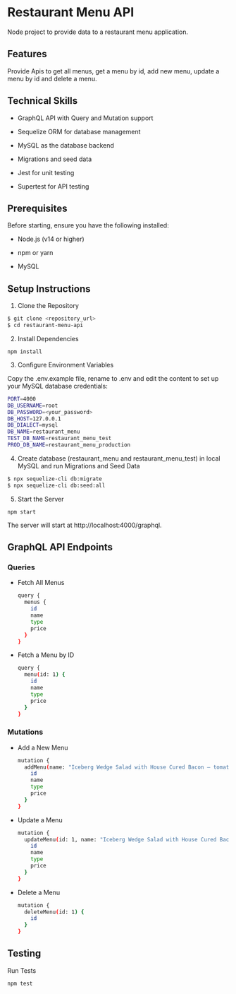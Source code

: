 # Restaurant Menu API

Node project to provide data to a restaurant menu application.


## Features

Provide Apis to get all menus, get a menu by id, add new menu, update a menu by id and delete a menu.


## Technical Skills

- GraphQL API with Query and Mutation support

- Sequelize ORM for database management

- MySQL as the database backend

- Migrations and seed data

- Jest for unit testing

- Supertest for API testing


## Prerequisites

Before starting, ensure you have the following installed:

- Node.js (v14 or higher)

- npm or yarn

- MySQL


## Setup Instructions

1. Clone the Repository

  ```bash
  $ git clone <repository_url>
  $ cd restaurant-menu-api
  ```

2. Install Dependencies

  ```
  npm install
  ```

3. Configure Environment Variables

  Copy the .env.example file, rename to .env and edit the content to set up your MySQL database credentials:

  ```bash
  PORT=4000
  DB_USERNAME=root
  DB_PASSWORD=<your_password>
  DB_HOST=127.0.0.1
  DB_DIALECT=mysql
  DB_NAME=restaurant_menu
  TEST_DB_NAME=restaurant_menu_test
  PROD_DB_NAME=restaurant_menu_production
  ```

4. Create database (restaurant_menu and restaurant_menu_test) in local MySQL and run Migrations and Seed Data

  ```bash
  $ npx sequelize-cli db:migrate
  $ npx sequelize-cli db:seed:all
  ```

5. Start the Server

  ```
  npm start
  ```

The server will start at http://localhost:4000/graphql.


## GraphQL API Endpoints

### Queries

- Fetch All Menus

  ```bash
  query {
    menus {
      id
      name
      type
      price
    }
  }
  ```

- Fetch a Menu by ID

  ```bash
  query {
    menu(id: 1) {
      id
      name
      type
      price
    }
  }
  ```

### Mutations

- Add a New Menu

  ```bash
  mutation {
    addMenu(name: "Iceberg Wedge Salad with House Cured Bacon – tomato salsa gorgonzola", type: "appetizers", price: 7.5) {
      id
      name
      type
      price
    }
  }
  ```

- Update a Menu

  ```bash
  mutation {
    updateMenu(id: 1, name: "Iceberg Wedge Salad with House Cured Bacon – tomato salsa gorgonzola", type: "appetizers", price: 7.5) {
      id
      name
      type
      price
    }
  }
  ```

- Delete a Menu

  ```bash
  mutation {
    deleteMenu(id: 1) {
      id
    }
  }
  ```


## Testing

Run Tests

```
npm test
```